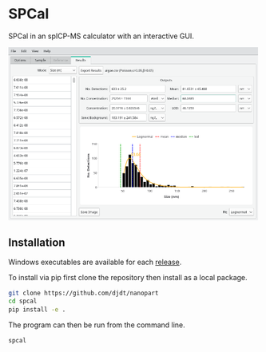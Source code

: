 # SPCal

SPCal in an spICP-MS calculator with an interactive GUI.

<img src="https://github.com/djdt/djdt.github.io/blob/main/img/spcal_0.8.2_splash.png" width=500>

## Installation

Windows executables are available for each [release](https://github.com/djdt/spcal/releases).

To install via pip first clone the repository then install as a local package.

```bash
git clone https://github.com/djdt/nanopart
cd spcal
pip install -e .
```

The program can then be run from the command line.

```bash
spcal
```
